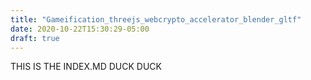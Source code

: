 ```yaml
---
title: "Gameification_threejs_webcrypto_accelerator_blender_gltf"
date: 2020-10-22T15:30:29-05:00
draft: true
---
```


THIS IS THE INDEX.MD DUCK DUCK